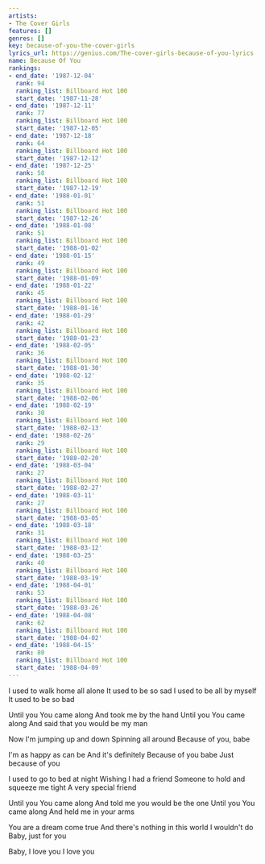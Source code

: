 ```yaml
---
artists:
- The Cover Girls
features: []
genres: []
key: because-of-you-the-cover-girls
lyrics_url: https://genius.com/The-cover-girls-because-of-you-lyrics
name: Because Of You
rankings:
- end_date: '1987-12-04'
  rank: 94
  ranking_list: Billboard Hot 100
  start_date: '1987-11-28'
- end_date: '1987-12-11'
  rank: 77
  ranking_list: Billboard Hot 100
  start_date: '1987-12-05'
- end_date: '1987-12-18'
  rank: 64
  ranking_list: Billboard Hot 100
  start_date: '1987-12-12'
- end_date: '1987-12-25'
  rank: 58
  ranking_list: Billboard Hot 100
  start_date: '1987-12-19'
- end_date: '1988-01-01'
  rank: 51
  ranking_list: Billboard Hot 100
  start_date: '1987-12-26'
- end_date: '1988-01-08'
  rank: 51
  ranking_list: Billboard Hot 100
  start_date: '1988-01-02'
- end_date: '1988-01-15'
  rank: 49
  ranking_list: Billboard Hot 100
  start_date: '1988-01-09'
- end_date: '1988-01-22'
  rank: 45
  ranking_list: Billboard Hot 100
  start_date: '1988-01-16'
- end_date: '1988-01-29'
  rank: 42
  ranking_list: Billboard Hot 100
  start_date: '1988-01-23'
- end_date: '1988-02-05'
  rank: 36
  ranking_list: Billboard Hot 100
  start_date: '1988-01-30'
- end_date: '1988-02-12'
  rank: 35
  ranking_list: Billboard Hot 100
  start_date: '1988-02-06'
- end_date: '1988-02-19'
  rank: 30
  ranking_list: Billboard Hot 100
  start_date: '1988-02-13'
- end_date: '1988-02-26'
  rank: 29
  ranking_list: Billboard Hot 100
  start_date: '1988-02-20'
- end_date: '1988-03-04'
  rank: 27
  ranking_list: Billboard Hot 100
  start_date: '1988-02-27'
- end_date: '1988-03-11'
  rank: 27
  ranking_list: Billboard Hot 100
  start_date: '1988-03-05'
- end_date: '1988-03-18'
  rank: 31
  ranking_list: Billboard Hot 100
  start_date: '1988-03-12'
- end_date: '1988-03-25'
  rank: 40
  ranking_list: Billboard Hot 100
  start_date: '1988-03-19'
- end_date: '1988-04-01'
  rank: 53
  ranking_list: Billboard Hot 100
  start_date: '1988-03-26'
- end_date: '1988-04-08'
  rank: 62
  ranking_list: Billboard Hot 100
  start_date: '1988-04-02'
- end_date: '1988-04-15'
  rank: 80
  ranking_list: Billboard Hot 100
  start_date: '1988-04-09'
---
```

I used to walk home all alone
It used to be so sad
I used to be all by myself
It used to be so bad

Until you
You came along
And took me by the hand
Until you
You came along
And said that you would be my man


Now I'm jumping up and down
Spinning all around
Because of you, babe

I'm as happy as can be
And it's definitely
Because of you babe
Just because of you


I used to go to bed at night
Wishing I had a friend
Someone to hold and squeeze me tight
A very special friend

Until you
You came along
And told me you would be the one
Until you
You came along
And held me in your arms




You are a dream come true
And there's nothing in this world
I wouldn't do
Baby, just for you





Baby, I love you
I love you
